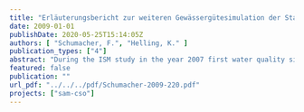 ```yaml
---
title: "Erläuterungsbericht zur weiteren Gewässergütesimulation der Stauhaltung Charlottenburg (Spree und Kanäle) unter Berücksichtigung von Mischwasserentlastungen im September 2005"
date: 2009-01-01
publishDate: 2020-05-25T15:14:05Z
authors: [ "Schumacher, F.", "Helling, K." ]
publication_types: ["4"]
abstract: "During the ISM study in the year 2007 first water quality simulations of the Berlin river Spree (stretch Charlottenburg) under consideration of combined sewer overflows (CSO) from the drainage system had been carried out. The period of September 2005 was simulated. A good correlation of simulation results with water quality measurements could only be observed for those days where the model boundary conditions were clearly defined (spot samples at the inflowing streams). However, these spot samples are carried out only once a month. Given the simulation period of one month and the temporal resolution of 15 minutes this data availability for the inflowing streams is not sufficient. Even more, some parameters had to be assessed entirely since no measurements were available. The data situation was especially critical for the inflow of the Landwehrkanal into the river Spree. No continuous measurement data was available for the following parameters: water temperature, oxygen content, pH and conductivity. For these parameters hydrographs had been assumed according to those at gauge Mühlendammschleuse with an offset calculated by the difference between the spot sampling at Landwehrkanal and the continuous values at Mühlendammschleuse. Furthermore, during the simulations within the ISM study a second storm event with overflows could not be considered since the simulation of the drainage system (software INFOWORKS CS) carried out by Berliner Wasserbetriebe was not yet available. The objective of the water quality simulations carried out within SAM-CSO was to take into account the full boundary conditions for the Landwehrkanal (continuous data now available). By comparison with the former simulation results the relevance of the inflow Landwehrkanal on the processes in the river Spree is shown. A second simulation was carried out with meteorological data of high temporal resolution. Former simulations were conducted with daily averages for e.g. air temperature, wind speed, etc. The influence of the temporal resolution of the input data on the diurnal hydrographs of different water quality parameters was analysed (focus on water temperature and dissolved oxygen). Finally, for the last simulation the data for the additional CSO event on 16-17 September 2005 was used (simulated by Berliner Wasserbetriebe with INFOWORKS CS). The results show that considering meteorological data of high temporal resolution and continuous data for the boundary condition Landwehrkanal have a significant influence on the quality of the water quality simulation results for river Spree, especially for the parameters oxygen content, pH and conductivity. Now, for September 2005 simulation results are available that are based on the best set of data that is currently available for the studied river stretch."
featured: false
publication: ""
url_pdf: "../../../pdf/Schumacher-2009-220.pdf"
projects: ["sam-cso"]
---
```


